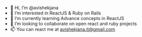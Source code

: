 - 👋 Hi, I’m @avishekjana
- 👀 I’m interested in ReactJS & Ruby on Rails
- 🌱 I’m currently learning Advance concepts in ReactJS
- 💞️ I’m looking to collaborate on open react and ruby projects
- 📫 You can react me at avishekjana.it@gmail.com

<!---
avishekjana/avishekjana is a ✨ special ✨ repository because its `README.md` (this file) appears on your GitHub profile.
You can click the Preview link to take a look at your changes.
--->
